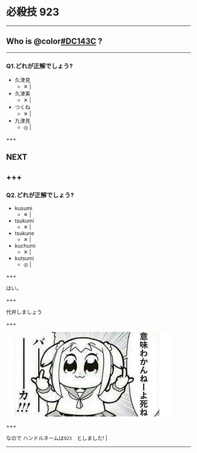 # 必殺技 923

---
## Who is @color[#DC143C](923) ?

---
### Q1.どれが正解でしょう?

- 久津見
  - ✕ |
- 久津美
  - ✕ |
- つくね
  - ✕ |
- 九津見
  - ◎ |

+++

## NEXT

+++
---
### Q2.どれが正解でしょう?

- kusumi
  - ✕ |
- tsukumi
  - ✕ |
- tsukune
  - ✕ |
- kuchumi
  - ✕ |
- kutsumi
  - ◎ |
  
+++

はい。

+++

代弁しましょう

+++

![alt](./popte.jpg)

+++


なので
ハンドルネームは`923`　としました! |

---
